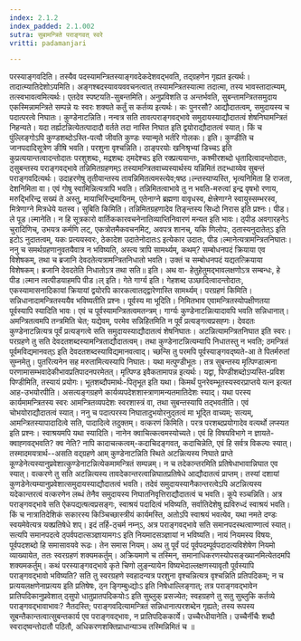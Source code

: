```yaml
---
index: 2.1.2
index_padded: 2.1.002
sutra: सुबामन्त्रिते पराङ्गवत्‌ स्वरे
vritti: padamanjari

---
```

  परस्याङ्गवदिति। तस्यैव पदस्यामन्त्रितस्याङ्गवदेकदेशवद्भवति, तद्ग्रहणेन गृह्यत इत्यर्थः। तादात्म्यातिदेशोऽयमिति। अङ्गश्बदस्यावयववचनत्वात् तस्यामन्त्रितस्यात्मा तदात्मा, तस्य भावस्तादात्म्यम्, तत्स्वभावत्वमित्यर्थः। एतदेव स्पष्टयति-सुबन्तमिति। अनुप्रविशति उ अन्तर्भवति, सुबन्तामन्त्रितसमुदाय एकस्मिन्नामन्त्रिते सम्पन्ने यः स्वरः शक्यते कर्तुं स कर्तव्य इत्यर्थः। कः पुनरसौ? आद्यौदातत्वम्, समुदायस्य च पदात्परत्वे निघातः। कुण्डेनाटन्निति। नन्वत्र सति तावत्पराङ्गवद्भावे समुदायस्याद्यौदातत्वं शेषनिघामन्त्रितं निहन्यते। यदा तर्ह्यटन्नित्येतत्पादादौ वर्तते तदा नास्ति निघात इति द्वयोराद्यौदातत्वं स्यात्। किं च पुंल्लिङ्गोऽपि कुण्डशब्दोऽस्ति-पत्यौ जीवति कुण्डः स्यान्मृते भर्तरि गोलकः। इति।  कुण्डीति च जानपदादिसूत्रेण ङीषि भवति। परशुना वृश्चन्निति। ठाङ्परयोः खनिश्रृभ्यां डिच्चऽ इति कुप्रत्ययान्तत्वादन्तोदातः परशुशब्दः, मद्रशब्दः ठ्मदेश्चऽ इति रक्प्रत्ययान्तः, कश्मीरशब्दो धृतादित्वादन्तोदातः, ठ्सुबन्तस्य पराङ्गवद्भावे तन्निमितग्रहणम्ऽ तस्यामन्त्रितवाच्यस्यार्थस्य यन्निमितं तदभ्धाय्येव सुबन्तं पराङ्गवदित्यर्थः। उदाहरणेषु तृतीयान्तस्य तावन्निमितत्वमस्त्येव;षष्ठ।ल्न्तस्याप्यस्ति, भृत्यनिमिता हि राजता, देशनिमिता वा। एवं गोषु स्वामिन्नित्यत्रापि भवति। तन्निमितत्वाभावे तु न भवति-मरुत्वां इन्द्र वृषभो रणाय, मरुद्भिरिन्द्र सख्यं ते अस्तु, मायाभिरिन्द्रमायिनम्, एतेनाग्ने ब्रह्मणा वावृधस्व, क्षेत्त्रेणाग्ने स्वायुस्सम्भरस्व, मित्रेणाग्ने मित्रधेये यतस्व। सुबिति किमिति। तन्निमितग्रहणादेव तिङ्न्तस्य सिध्दो निरास इति प्रश्नः। पीड।ले पूड।ल्मानेति। न हि सूत्रकारो वार्तिककारवचनेनातिव्याप्तिनिवारणं मन्यत इति भावः। ठ्पीड अवगारहनेऽ चुरादिणिच्, उभयत्र कर्मणि लट्, एकत्रोतमैकवचनमिट्, अवपत्र शानच्, यकि णिलोपः, ठ्तास्यनुदातेत्ऽ इति इटोऽ नुदातत्वम्, यकः प्रत्ययस्वरः, ठेकादेश उदातेनोदातःऽ इत्येकार उदातः, पीड।ल्मानेत्यत्रामन्त्रितनिघातः। ननु च समर्थग्रहणानुवतयैवात्र न भविष्यति, अस्त्य त्रापि सामर्थ्यम्, कथम्? सम्बोधनपदं क्रियाया एव विशेषकम्, तथा च ब्रजानि देवदतेत्यत्रामन्त्रितनिधातो भवति। उक्तं च  सम्बोधनपदं यद्यतत्क्रियाया विशेषकम्।  ब्रजानि देवदतेति निधातोऽत्र तथा सति॥ इति।  अथ वा- हेतुहेतुमद्भावलक्षणोऽत्र सम्बन्धः, हे पीड।ल्मान त्वत्पीडयाहमपि पीड।ल् इति। गेते गार्ग्य इति। गेहशब्द उञ्छादित्वादन्तोदातः, एकस्यामासनादिकायां क्रियायां द्वयोरपि कारकत्वातद्द्वारेणास्ति सामर्थ्यम्। परग्रहणं किमिति। सन्निधानादामन्त्रितस्ययैव भविष्यतीति प्रश्नः। पूर्वस्य मा भूदिति। निमितभाव एवामन्त्रितस्योपक्षीणतया पूर्वस्यापि स्यादिति भावः। एवं च पूर्वस्यामन्त्रितत्वमतन्त्रम्। गार्ग्यः कुण्डेनाटन्नित्यादावपि भवति सन्निधानात्। अमन्त्रितत्वमपि तन्त्रमिति चेत; यद्येवम्, परमेव सन्निहितमिति न पूर्वं प्रत्यङ्गत्वप्रसह्गः। देवदतः कुण्डेनाटन्नित्यत्र पूर्वं प्रत्यङ्गत्वे सति समुदायस्याद्यौदातत्वं शेषनिघातः। अटन्नित्यामन्त्रितनिघात इति स्वरः। परग्रहणे तु सति देवदतशब्दस्यामन्त्रिताद्यौदातत्वम्। तथा कुण्डेनाटन्नित्यम्यापि निधातस्तु न भवति; ठमन्त्रितं पूर्वमविद्यमानवत्ऽ इति देवदतशब्दस्याविद्यमानवत्वाद्। च्छन्सि तु परमपि पूर्वस्याङ्गवद्ष्यते-आ ते पितर्मरुतां सुम्नमेतु। पुतरित्यनेन सह मरुतामित्यस्यापि निघातः। यथा मत्पुण्डीभूतः। तत्र सुबन्तस्य मृत्पिण्डात्मना परणामासम्भवादेकीभावप्रतिपादनपरमेतत्। मृत्पिण्ड इवैकतामापन्न इत्यर्थः। यद्वा, पिण्डीशब्दोऽप्यस्ति-प्रविश पिण्डीमिति, तस्यायं प्रयोगः। भूतशब्दौपमार्थः-पितृभूत इति यथा। किमर्थं पुनरेवम्भूतस्यस्वरप्राप्तये यत्न इत्यत आह-उभयोरपीति। असत्यङ्गग्रहणे कार्यव्यपदेशशास्त्राणामन्यतमातिदेशः स्याद्। यथा परस्य कार्यमामन्त्रितस्य स्वरः आमन्त्रितव्यपदेशः स्वरशास्त्रं वा, तथा सुबन्तस्यापि तद्भवतीति। एवं चोभयोराद्यौदातत्वं स्यात्। ननु च पदात्परस्य निघातादुभयोरनुद्तत्वं मा भूद्ति वाच्यम्; सत्यम्, आमन्त्रितस्यापादादित्वे सति, पादादित्वे तदुक्तम्। वत्करणं किमिति। परत्र परशब्दप्रयोगादेव वत्यर्थो लप्स्यत इति प्रश्नः। स्वाश्रयमपि यथा स्यादिति। नानेन क्वाचित्कत्वमस्योच्यते। एवं हि विषयविभागे न ज्ञायते-क्वाह्गवद्भवति? क्व नेति? नापि कादाचत्कत्वम्-कदाचिदङ्गवत्, कदाचिन्नेति, एवं हि सर्वत्र विकल्पः स्यात्। तस्मादमयत्रार्थ--असति वद्ग्रहणे आम् कुण्डेनाटन्निति स्थिते अटन्नित्यस्य निघाते प्राप्ते कूण्डेनेत्यस्यानुप्रवेशात्कुण्डेनाटन्नित्येकमामन्त्रितं सम्पन्नम्। न च तदेकान्तरमिति प्रतिषेधाभावान्निघात एव स्यात्। वत्करणे तु सति अटन्नित्यस्य तावदेकान्तरत्वान्निघातप्रतिषेधे आद्यौदातत्वं प्राप्तम्। तस्यां दशायां कुणडेनेत्यम्यानुप्रवेशात्समुदायस्याद्यौदातत्वं भवति। तदेवं समुदायस्यानैकान्तरत्वेऽपि अटन्नित्यस्य यदेकान्तरत्वं वत्करणेन लब्धं तेनैव समुदायस्य निघातनिवृत्तिराद्यौदातत्वं च भवति। कूपे स्ञ्चन्निति। अत्र पराङ्गवद्भावे सति ऐकपद्यत्षत्वप्रसङ्गः, स्वाश्रयं पदादित्वं भविष्यति, सर्वातिदेशेषु ह्यविरुध्दं स्वाश्रयं भवति। किं च नात्रातिदेशिकं सकारस्य किञ्चिच्छास्त्रीयं कार्यमस्ति, अतोऽपि स्वाश्रयं भवत्येव, यथा नमते दण्डः स्वयमेवेत्यत्र यक्प्रतिषेधे शप्। इदं तर्हि-ठ्चर्म नम्न्ऽ, अत्र पराङ्गवद्भावे सति समानपदस्थत्वाण्णात्वं स्यात्। सत्यपि समानपदत्वे ठ्पर्वपदात्सञ्ज्ञायामगःऽ इति नियमादसञ्ज्ञायां न भविष्यति। नायं नियमस्य विषयः, पूर्वपदशब्दो हि समासावयवे रूढः। तेन समास नियम्। अथ तु पूर्वं पदं पूर्वपदम्पूर्वपदादत्यविशेषेण नियमो व्याख्यायेत, ततः स्वरग्रहणं शक्यमकर्तुम्। अक्रियमाणे च तस्मिन्, समानाधिकरणस्योपसङ्ख्यानमित्येतदमपि शक्यमकर्तुम्। कथं परस्याङ्गवद्भावे कृते चिणो लुङ्न्यायेन विष्यभेदाल्लक्षणस्यावृतौ पूर्वस्यापि पराङ्गवद्भावो भविष्यति? सति तु स्वरग्रहणे स्वहादन्यत्र परशुना वृश्चन्नित्यत्र वृश्चन्निति प्रतिपदिकम्; न च प्रत्ययलक्षणेनाप्रत्यय इति प्रतिषेषः, ठ्न ङ्गिम्बुध्द्योःऽ इति निषेधाल्लिङ्गात्; तत्र पराङ्गवद्भावेन प्रातिपदिकानुप्रवेशात् ठ्सुपो धातुप्रातपदिकयोःऽ इति सुब्लुक् प्रसज्येत; स्वहग्रहणे तु सतु सुब्लुकि कर्तव्ये पराङ्गवद्भावाभावः? नैतदस्ति; पराङ्गवदित्यामन्त्रितं सन्निधानात्परशब्देन गृह्यते; तस्य रूपस्य सूबन्तैकान्तत्वात्सुबन्तकार्य एव पराङ्गवद्भावः, न प्रातिपदिककार्ये। उच्चैरधीयानेति। उच्चैर्नीचैः शब्दौ स्वराद्ष्वन्तोदातौ पठितौ, अधिकरणशक्तिप्राधान्याञ्च तस्मिन्निमितं च ॥